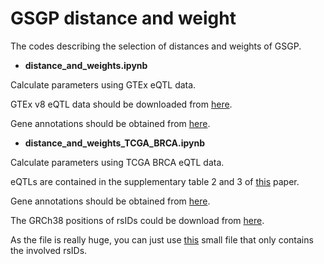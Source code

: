 # GSGP distance and weight
The codes describing the selection of distances and weights of GSGP.

- **distance_and_weights.ipynb**

Calculate parameters using GTEx eQTL data.

GTEx v8 eQTL data should be downloaded from [here](https://storage.googleapis.com/gtex_analysis_v8/single_tissue_qtl_data/GTEx_Analysis_v8_eQTL.tar).

Gene annotations should be obtained from [here](https://storage.googleapis.com/gtex_analysis_v8/reference/gencode.v26.GRCh38.genes.gtf).

- **distance_and_weights_TCGA_BRCA.ipynb**

Calculate parameters using TCGA BRCA eQTL data.

eQTLs are contained in the supplementary table 2 and 3 of [this](https://doi.org/10.1016/j.cell.2012.12.034) paper.

Gene annotations should be obtained from [here](https://api.gdc.cancer.gov/data/25aa497c-e615-4cb7-8751-71f744f9691f).

The GRCh38 positions of rsIDs could be download from [here](https://ftp.ncbi.nlm.nih.gov/snp/organisms/human_9606_b151_GRCh38p7/VCF/All_20180418.vcf.gz).

As the file is really huge, you can just use [this](https://github.com/Evan210/GSGP_distance_and_weight/raw/main/rsID.txt.gz) small file that only contains the involved rsIDs.
